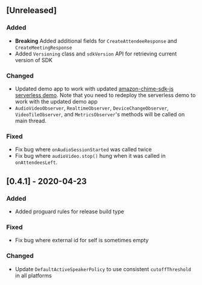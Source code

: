 ## [Unreleased]
### Added
* **Breaking** Added additional fields for `CreateAttendeeResponse` and `CreateMeetingResponse`
* Added `Versioning` class and `sdkVersion` API for retrieving current version of SDK

### Changed
* Updated demo app to work with updated [amazon-chime-sdk-js serverless demo](https://github.com/aws/amazon-chime-sdk-js/tree/master/demos/serverless). Note that you 
need to redeploy the serverless demo to work with the updated demo app
* `AudioVideoObserver`, `RealtimeObserver`, `DeviceChangeObserver`, `VideoTileObserver`, and `MetricsObserver`'s methods will be called on main thread.

### Fixed
* Fix bug where `onAudioSessionStarted` was called twice
* Fix bug where `audioVideo.stop()` hung when it was called in `onAttendeesLeft`.

## [0.4.1] - 2020-04-23

### Added
* Added proguard rules for release build type

### Fixed
* Fix bug where external id for self is sometimes empty

### Changed
* Update `DefaultActiveSpeakerPolicy` to use consistent `cutoffThreshold` in all platforms
